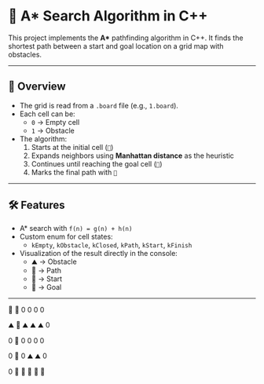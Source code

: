 # 🚗 A* Search Algorithm in C++

This project implements the **A\*** pathfinding algorithm in C++. It finds the shortest path between a start and goal location on a grid map with obstacles.

---

## 📖 Overview
- The grid is read from a `.board` file (e.g., `1.board`).
- Each cell can be:
  - `0` → Empty cell
  - `1` → Obstacle
- The algorithm:
  1. Starts at the initial cell (`🚦`)
  2. Expands neighbors using **Manhattan distance** as the heuristic
  3. Continues until reaching the goal cell (`🏁`)
  4. Marks the final path with `🚗`

---

## 🛠️ Features
- A\* search with `f(n) = g(n) + h(n)`
- Custom enum for cell states:
  - `kEmpty`, `kObstacle`, `kClosed`, `kPath`, `kStart`, `kFinish`
- Visualization of the result directly in the console:
  - ⛰️  → Obstacle  
  - 🚗  → Path  
  - 🚦  → Start  
  - 🏁  → Goal  

---

🚦   🚗   0   0   0   0

⛰️   🚗   ⛰️   ⛰️   ⛰️   0

0   🚗   0   0   0   0

0   🚗   0   ⛰️   ⛰️   0

0   🚗   🚗   🚗   🚗   🏁

